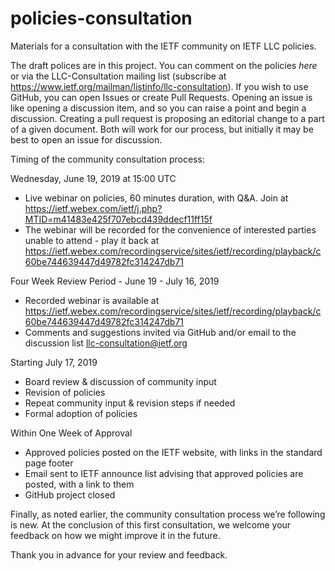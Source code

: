# policies-consultation
Materials for a consultation with the IETF community on IETF LLC policies.

The draft polices are in this project. You can comment on the policies *here* or via the LLC-Consultation mailing list (subscribe at https://www.ietf.org/mailman/listinfo/llc-consultation). If you wish to use GitHub, you can open Issues or create Pull Requests. Opening an issue is like opening a discussion item, and so you can raise a point and begin a discussion. Creating a pull request is proposing an editorial change to a part of a given document. Both will work for our process, but initially it may be best to open an issue for discussion.



Timing of the community consultation process:

Wednesday, June 19, 2019 at 15:00 UTC
- Live webinar on policies, 60 minutes duration, with Q&A. Join at https://ietf.webex.com/ietf/j.php?MTID=m41483e425f707ebcd439ddecf11ff15f
- The webinar will be recorded for the convenience of interested parties unable to attend - play it back at https://ietf.webex.com/recordingservice/sites/ietf/recording/playback/c60be744639447d49782fc314247db71 

Four Week Review Period - June 19 - July 16, 2019
- Recorded webinar is available at https://ietf.webex.com/recordingservice/sites/ietf/recording/playback/c60be744639447d49782fc314247db71 
- Comments and suggestions invited via GitHub and/or email to the discussion list llc-consultation@ietf.org

Starting July 17, 2019
- Board review & discussion of community input
- Revision of policies
- Repeat community input & revision steps if needed
- Formal adoption of policies

Within One Week of Approval
- Approved policies posted on the IETF website, with links in the standard page footer
- Email sent to IETF announce list advising that approved policies are posted, with a link to them
- GitHub project closed

Finally, as noted earlier, the community consultation process we’re following is new. At the conclusion of this first consultation, we welcome your feedback on how we might improve it in the future. 

Thank you in advance for your review and feedback.
